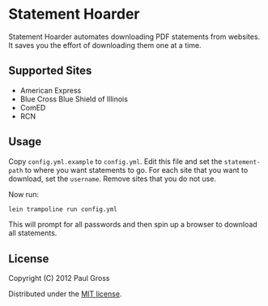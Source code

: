 # Statement Hoarder

Statement Hoarder automates downloading PDF statements from websites. It saves you the effort of downloading them one at a time.

## Supported Sites

* American Express
* Blue Cross Blue Shield of Illinois
* ComED
* RCN

## Usage

Copy `config.yml.example` to `config.yml`. Edit this file and set the `statement-path` to where you want statements to go. For each site that you want to download, set the `username`. Remove sites that you do not use.

Now run:

```bash
lein trampoline run config.yml
```

This will prompt for all passwords and then spin up a browser to download all statements.

## License

Copyright (C) 2012 Paul Gross

Distributed under the [MIT license](http://www.opensource.org/licenses/MIT).
